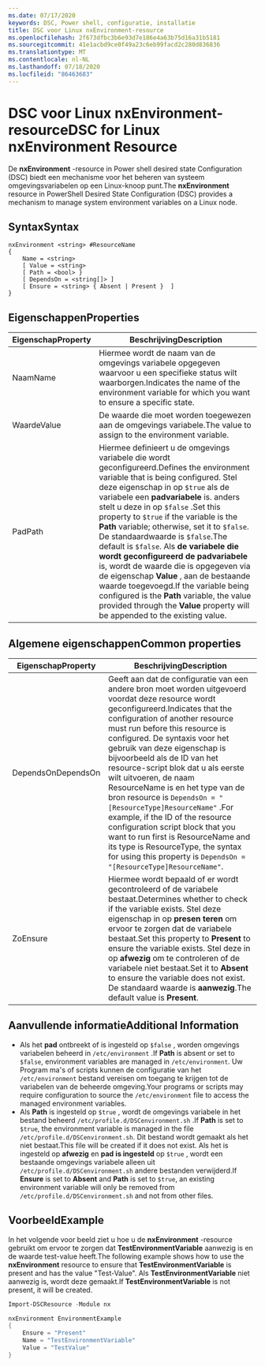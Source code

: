 ```yaml
---
ms.date: 07/17/2020
keywords: DSC, Power shell, configuratie, installatie
title: DSC voor Linux nxEnvironment-resource
ms.openlocfilehash: 2f673dfbc3b6e93d7e186e4a63b75d16a31b5181
ms.sourcegitcommit: 41e1acbd9ce0f49a23c6eb99facd2c280d836836
ms.translationtype: MT
ms.contentlocale: nl-NL
ms.lasthandoff: 07/18/2020
ms.locfileid: "86463683"
---
```

# <a name="dsc-for-linux-nxenvironment-resource"></a><span data-ttu-id="311e5-103">DSC voor Linux nxEnvironment-resource</span><span class="sxs-lookup"><span data-stu-id="311e5-103">DSC for Linux nxEnvironment Resource</span></span>

<span data-ttu-id="311e5-104">De **nxEnvironment** -resource in Power shell desired state Configuration (DSC) biedt een mechanisme voor het beheren van systeem omgevingsvariabelen op een Linux-knoop punt.</span><span class="sxs-lookup"><span data-stu-id="311e5-104">The **nxEnvironment** resource in PowerShell Desired State Configuration (DSC) provides a mechanism to manage system environment variables on a Linux node.</span></span>

## <a name="syntax"></a><span data-ttu-id="311e5-105">Syntax</span><span class="sxs-lookup"><span data-stu-id="311e5-105">Syntax</span></span>

```Syntax
nxEnvironment <string> #ResourceName
{
    Name = <string>
    [ Value = <string>
    [ Path = <bool> }
    [ DependsOn = <string[]> ]
    [ Ensure = <string> { Absent | Present }  ]
}
```

## <a name="properties"></a><span data-ttu-id="311e5-106">Eigenschappen</span><span class="sxs-lookup"><span data-stu-id="311e5-106">Properties</span></span>

|<span data-ttu-id="311e5-107">Eigenschap</span><span class="sxs-lookup"><span data-stu-id="311e5-107">Property</span></span> |<span data-ttu-id="311e5-108">Beschrijving</span><span class="sxs-lookup"><span data-stu-id="311e5-108">Description</span></span> |
|---|---|
|<span data-ttu-id="311e5-109">Naam</span><span class="sxs-lookup"><span data-stu-id="311e5-109">Name</span></span> |<span data-ttu-id="311e5-110">Hiermee wordt de naam van de omgevings variabele opgegeven waarvoor u een specifieke status wilt waarborgen.</span><span class="sxs-lookup"><span data-stu-id="311e5-110">Indicates the name of the environment variable for which you want to ensure a specific state.</span></span> |
|<span data-ttu-id="311e5-111">Waarde</span><span class="sxs-lookup"><span data-stu-id="311e5-111">Value</span></span> |<span data-ttu-id="311e5-112">De waarde die moet worden toegewezen aan de omgevings variabele.</span><span class="sxs-lookup"><span data-stu-id="311e5-112">The value to assign to the environment variable.</span></span> |
|<span data-ttu-id="311e5-113">Pad</span><span class="sxs-lookup"><span data-stu-id="311e5-113">Path</span></span> |<span data-ttu-id="311e5-114">Hiermee definieert u de omgevings variabele die wordt geconfigureerd.</span><span class="sxs-lookup"><span data-stu-id="311e5-114">Defines the environment variable that is being configured.</span></span> <span data-ttu-id="311e5-115">Stel deze eigenschap in op `$true` als de variabele een **padvariabele** is. anders stelt u deze in op `$false` .</span><span class="sxs-lookup"><span data-stu-id="311e5-115">Set this property to `$true` if the variable is the **Path** variable; otherwise, set it to `$false`.</span></span> <span data-ttu-id="311e5-116">De standaardwaarde is `$false`.</span><span class="sxs-lookup"><span data-stu-id="311e5-116">The default is `$false`.</span></span> <span data-ttu-id="311e5-117">Als **de variabele die wordt geconfigureerd de padvariabele** is, wordt de waarde die is opgegeven via de eigenschap **Value** , aan de bestaande waarde toegevoegd.</span><span class="sxs-lookup"><span data-stu-id="311e5-117">If the variable being configured is the **Path** variable, the value provided through the **Value** property will be appended to the existing value.</span></span> |

## <a name="common-properties"></a><span data-ttu-id="311e5-118">Algemene eigenschappen</span><span class="sxs-lookup"><span data-stu-id="311e5-118">Common properties</span></span>

|<span data-ttu-id="311e5-119">Eigenschap</span><span class="sxs-lookup"><span data-stu-id="311e5-119">Property</span></span> |<span data-ttu-id="311e5-120">Beschrijving</span><span class="sxs-lookup"><span data-stu-id="311e5-120">Description</span></span> |
|---|---|
|<span data-ttu-id="311e5-121">DependsOn</span><span class="sxs-lookup"><span data-stu-id="311e5-121">DependsOn</span></span> |<span data-ttu-id="311e5-122">Geeft aan dat de configuratie van een andere bron moet worden uitgevoerd voordat deze resource wordt geconfigureerd.</span><span class="sxs-lookup"><span data-stu-id="311e5-122">Indicates that the configuration of another resource must run before this resource is configured.</span></span> <span data-ttu-id="311e5-123">De syntaxis voor het gebruik van deze eigenschap is bijvoorbeeld als de ID van het resource-script blok dat u als eerste wilt uitvoeren, de naam ResourceName is en het type van de bron resource is `DependsOn = "[ResourceType]ResourceName"` .</span><span class="sxs-lookup"><span data-stu-id="311e5-123">For example, if the ID of the resource configuration script block that you want to run first is ResourceName and its type is ResourceType, the syntax for using this property is `DependsOn = "[ResourceType]ResourceName"`.</span></span> |
|<span data-ttu-id="311e5-124">Zo</span><span class="sxs-lookup"><span data-stu-id="311e5-124">Ensure</span></span> |<span data-ttu-id="311e5-125">Hiermee wordt bepaald of er wordt gecontroleerd of de variabele bestaat.</span><span class="sxs-lookup"><span data-stu-id="311e5-125">Determines whether to check if the variable exists.</span></span> <span data-ttu-id="311e5-126">Stel deze eigenschap in op **presen teren** om ervoor te zorgen dat de variabele bestaat.</span><span class="sxs-lookup"><span data-stu-id="311e5-126">Set this property to **Present** to ensure the variable exists.</span></span> <span data-ttu-id="311e5-127">Stel deze in op **afwezig** om te controleren of de variabele niet bestaat.</span><span class="sxs-lookup"><span data-stu-id="311e5-127">Set it to **Absent** to ensure the variable does not exist.</span></span> <span data-ttu-id="311e5-128">De standaard waarde is **aanwezig**.</span><span class="sxs-lookup"><span data-stu-id="311e5-128">The default value is **Present**.</span></span> |

## <a name="additional-information"></a><span data-ttu-id="311e5-129">Aanvullende informatie</span><span class="sxs-lookup"><span data-stu-id="311e5-129">Additional Information</span></span>

- <span data-ttu-id="311e5-130">Als het **pad** ontbreekt of is ingesteld op `$false` , worden omgevings variabelen beheerd in `/etc/environment` .</span><span class="sxs-lookup"><span data-stu-id="311e5-130">If **Path** is absent or set to `$false`, environment variables are managed in `/etc/environment`.</span></span>
  <span data-ttu-id="311e5-131">Uw Program ma's of scripts kunnen de configuratie van het `/etc/environment` bestand vereisen om toegang te krijgen tot de variabelen van de beheerde omgeving.</span><span class="sxs-lookup"><span data-stu-id="311e5-131">Your programs or scripts may require configuration to source the `/etc/environment` file to access the managed environment variables.</span></span>
- <span data-ttu-id="311e5-132">Als **Path** is ingesteld op `$true` , wordt de omgevings variabele in het bestand beheerd `/etc/profile.d/DSCenvironment.sh` .</span><span class="sxs-lookup"><span data-stu-id="311e5-132">If **Path** is set to `$true`, the environment variable is managed in the file `/etc/profile.d/DSCenvironment.sh`.</span></span> <span data-ttu-id="311e5-133">Dit bestand wordt gemaakt als het niet bestaat.</span><span class="sxs-lookup"><span data-stu-id="311e5-133">This file will be created if it does not exist.</span></span> <span data-ttu-id="311e5-134">Als het is ingesteld op **afwezig** en **pad** **is ingesteld** op `$true` , wordt een bestaande omgevings variabele alleen uit `/etc/profile.d/DSCenvironment.sh` andere bestanden verwijderd.</span><span class="sxs-lookup"><span data-stu-id="311e5-134">If **Ensure** is set to **Absent** and **Path** is set to `$true`, an existing environment variable will only be removed from `/etc/profile.d/DSCenvironment.sh` and not from other files.</span></span>

## <a name="example"></a><span data-ttu-id="311e5-135">Voorbeeld</span><span class="sxs-lookup"><span data-stu-id="311e5-135">Example</span></span>

<span data-ttu-id="311e5-136">In het volgende voor beeld ziet u hoe u de **nxEnvironment** -resource gebruikt om ervoor te zorgen dat **TestEnvironmentVariable** aanwezig is en de waarde test-value heeft.</span><span class="sxs-lookup"><span data-stu-id="311e5-136">The following example shows how to use the **nxEnvironment** resource to ensure that **TestEnvironmentVariable** is present and has the value "Test-Value".</span></span> <span data-ttu-id="311e5-137">Als **TestEnvironmentVariable** niet aanwezig is, wordt deze gemaakt.</span><span class="sxs-lookup"><span data-stu-id="311e5-137">If **TestEnvironmentVariable** is not present, it will be created.</span></span>

```powershell
Import-DSCResource -Module nx

nxEnvironment EnvironmentExample
{
    Ensure = "Present"
    Name = "TestEnvironmentVariable"
    Value = "TestValue"
}
```
